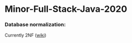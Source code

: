 # Minor-Full-Stack-Java-2020

### Database normalization:
Currently 2NF ([wiki](https://en.wikipedia.org/wiki/Second_normal_form))
